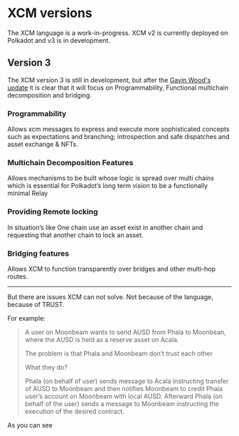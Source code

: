 # XCM versions

The XCM language is a work-in-progress. XCM v2 is currently deployed on Polkadot and v3 is in development.


## Version 3
The XCM version 3 is still in development, but after the [Gavin Wood's update]() it is clear that it will focus on Programmability, Functional multichain decomposition and bridging.

### Programmability
Allows xcm messages to express and execute more sophisticated concepts such as expectations and branching; introspection and safe dispatches and asset exchange & NFTs.

### Multichain Decomposition Features
Allows mechanisms to be built whose logic is spread over multi chains which is essential for Polkadot’s long term vision to be a functionally minimal Relay

### Providing Remote locking
In situation’s like One chain use an asset exist in another chain and requesting that another chain to lock an asset.

### Bridging features
Allows XCM to function transparently over bridges and other multi-hop routes.


--------------------------------------------------------------------------------------------------

But there are issues XCM can not solve. Not because of the language, because of TRUST.

For example:

> A user on Moonbeam wants to send AUSD from Phala to Moonbean, where the AUSD is held as a reserve asset on Acala.
>
> The problem is that Phala and Moonbeam don’t trust each other
>
> What they do?
>
> Phala (on behalf of user) sends message to Acala instructing transfer of AUSD to Moonbeam and then notifies Moonbeam to credit Phala user’s account on Moonbeam with local AUSD. Afterward Phala (on behalf of the user) sends a message to Moonbeam instructing the execution of the desired contract.

As you can see 